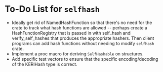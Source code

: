 # To-Do List for `selfhash`

-   Ideally get rid of NamedHashFunction so that there's no need for the crate to track what hash functions are allowed -- perhaps create a HashFunctionRegistry that is passed in with self_hash and verify_self_hashes that produces the appropriate hashers.  Then client programs can add hash functions without needing to modify `selfhash` crate.
-   Implement a proc macro for deriving `SelfHashable` on structures.
-   Add specific test vectors to ensure that the specific encoding/decoding of the KERIHash type is correct.
